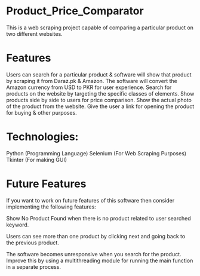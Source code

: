 # Product_Price_Comparator
This is a web scraping project capable of comparing a particular product on two different websites.

# Features
Users can search for a particular product & software will show that product by scraping it from Daraz.pk & Amazon.
The software will convert the Amazon currency from USD to PKR for user experience.
Search for products on the website by targeting the specific classes of elements.
Show products side by side to users for price comparison.
Show the actual photo of the product from the website.
Give the user a link for opening the product for buying & other purposes.

# Technologies:
Python (Programming Language)
Selenium (For Web Scraping Purposes)
Tkinter (For making GUI)

# Future Features
If you want to work on future features of this software then consider implementing the following features:

Show No Product Found when there is no product related to user searched keyword.

Users can see more than one product by clicking next and going back to the previous product.

The software becomes unresponsive when you search for the product. Improve this by using a multithreading module for running the main function in a separate process.
